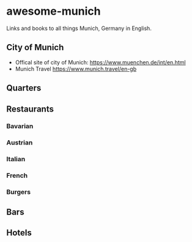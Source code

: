 # awesome-munich
Links and books to all things Munich, Germany in English.

## City of Munich

* Offical site of city of Munich: https://www.muenchen.de/int/en.html
* Munich Travel https://www.munich.travel/en-gb

## Quarters



## Restaurants

### Bavarian

### Austrian

### Italian

### French

### Burgers


## Bars

## Hotels

